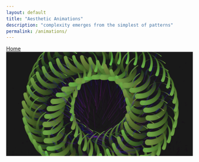 ```yaml
---
layout: default
title: "Aesthetic Animations"
description: "complexity emerges from the simplest of patterns"
permalink: /animations/
---
```

[Home](bpin21.github.io)
![Image](/docs/assets/1.png)
